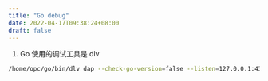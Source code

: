 ```yaml
---
title: "Go debug"
date: 2022-04-17T09:38:24+08:00
draft: false
---
```


1. Go 使用的调试工具是 dlv  
```bash
/home/opc/go/bin/dlv dap --check-go-version=false --listen=127.0.0.1:43539 --log-dest=3 from /home/opc/workspace/develop/languages/golang/generics
```


